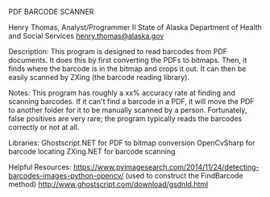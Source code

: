 
PDF BARCODE SCANNER

Henry Thomas, Analyst/Programmer II
State of Alaska
Department of Health and Social Services
henry.thomas@alaska.gov

Description:
This program is designed to read barcodes from PDF documents.  It
does this by first converting the PDFs to bitmaps.  Then, it finds
where the barcode is in the bitmap and crops it out.  It can then
be easily scanned by ZXing (the barcode reading library).

Notes:
This program has roughly a xx% accuracy rate at finding and scanning
barcodes.  If it can't find a barcode in a PDF, it will move the PDF
to another folder for it to be manually scanned by a person.  Fortunately,
false positives are very rare; the program typically reads the barcodes
correctly or not at all.

Libraries:
Ghostscript.NET for PDF to bitmap conversion
OpenCvSharp for barcode locating
ZXing.NET for barcode scanning

Helpful Resources:
https://www.pyimagesearch.com/2014/11/24/detecting-barcodes-images-python-opencv/
(used to construct the FindBarcode method)
http://www.ghostscript.com/download/gsdnld.html
